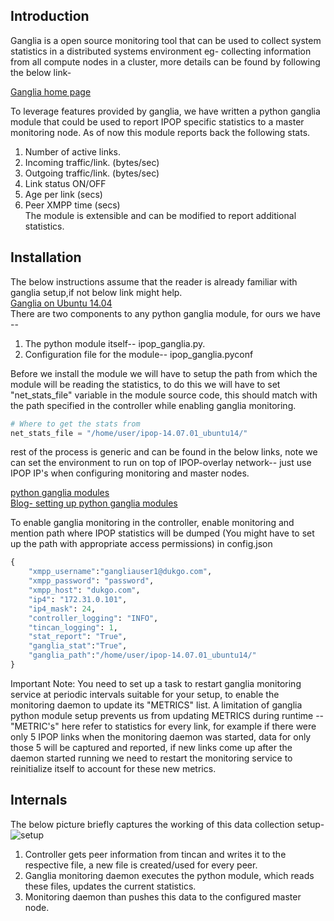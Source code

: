 ##  Introduction

Ganglia is a open source monitoring tool that can be used to collect system statistics in a distributed systems environment eg- collecting information from all compute nodes in a cluster, more details can be found by following the below link-  

[Ganglia home page](http://ganglia.sourceforge.net/)

To leverage features provided by ganglia, we have written a python ganglia module that could be used to report IPOP specific statistics to a master monitoring node. As of now this module reports back the following stats.  
1. Number of active links.  
2. Incoming traffic/link. (bytes/sec)  
3. Outgoing traffic/link. (bytes/sec)  
4. Link status ON/OFF  
5. Age per link (secs)  
6. Peer XMPP time (secs)  
The module is extensible and can be modified to report additional statistics.  
  
## Installation  
The below instructions assume that the reader is already familiar with ganglia setup,if not below link might help.  
[Ganglia on Ubuntu 14.04](https://www.digitalocean.com/community/tutorials/introduction-to-ganglia-on-ubuntu-14-04)  
There are two components to any python ganglia module, for ours we have --  
1. The python module itself-- ipop_ganglia.py.  
2. Configuration file for the module-- ipop_ganglia.pyconf  

Before we install the module we will have to setup the path from which the module will be reading the statistics, to do this we will have to set "net_stats_file" variable in the module source code, this should match with the path specified in the controller while enabling ganglia monitoring.  
```python 
# Where to get the stats from
net_stats_file = "/home/user/ipop-14.07.01_ubuntu14/"
```  
rest of the process is generic and can be found in the below links, note we can set the environment to run on top of IPOP-overlay network-- just use IPOP IP's when configuring monitoring and master nodes.  
  
[python ganglia modules](https://github.com/ganglia/monitor-core/wiki/Ganglia-GMond-Python-Modules)  
[Blog- setting up python ganglia modules](https://sachinsharm.wordpress.com/2013/08/19/setup-and-configure-ganglia-python-modules-on-centosrhel-6-3/)  

To enable ganglia monitoring in the controller, enable monitoring and mention path where IPOP statistics will be dumped (You might have to set up the path with appropriate access permissions) in config.json  
```python
{
    "xmpp_username":"gangliauser1@dukgo.com",
    "xmpp_password": "password",
    "xmpp_host": "dukgo.com",
    "ip4": "172.31.0.101",
    "ip4_mask": 24,
    "controller_logging": "INFO",
    "tincan_logging": 1,
    "stat_report": "True",
    "ganglia_stat":"True",
    "ganglia_path":"/home/user/ipop-14.07.01_ubuntu14/"
}
```
Important Note: You need to set up a task to restart ganglia monitoring service at periodic intervals suitable for your setup, to enable the monitoring daemon to update its "METRICS" list. A limitation of ganglia python module setup prevents us from updating METRICS during runtime -- "METRIC's" here refer to statistics for every link, for example if there were only 5 IPOP links when the monitoring daemon was started, data for only those 5 will be captured and reported, if new links come up after the daemon started running we need to restart the monitoring service to reinitialize itself to account for these new metrics.

## Internals  

The below picture briefly captures the working of this data collection setup-  
![setup](![gagnglia](https://cloud.githubusercontent.com/assets/7332136/6255879/7c44e29c-b781-11e4-9760-8c470100dca4.JPG))  
1. Controller gets peer information from tincan and writes it to the respective file, a new file is created/used for every peer.  
2. Ganglia monitoring daemon executes the python module, which reads these files, updates the current statistics.  
3. Monitoring daemon than pushes this data to the configured master node.  